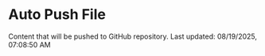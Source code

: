 # Auto Push File

Content that will be pushed to GitHub repository.
Last updated: 08/19/2025, 07:08:50 AM